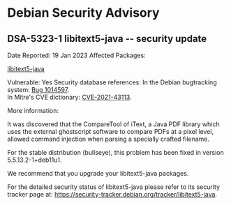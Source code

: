 
Debian Security Advisory
========================


DSA-5323-1 libitext5-java -- security update
--------------------------------------------



Date Reported:
19 Jan 2023
Affected Packages:

[libitext5-java](https://packages.debian.org/src:libitext5-java)

Vulnerable:
Yes
Security database references:
In the Debian bugtracking system: [Bug 1014597](https://bugs.debian.org/cgi-bin/bugreport.cgi?bug=1014597).  
In Mitre's CVE dictionary: [CVE-2021-43113](https://security-tracker.debian.org/tracker/CVE-2021-43113).  

More information:

It was discovered that the CompareTool of iText, a Java PDF library which uses
the external ghostscript software to compare PDFs at a pixel level, allowed
command injection when parsing a specially crafted filename.


For the stable distribution (bullseye), this problem has been fixed in
version 5.5.13.2-1+deb11u1.


We recommend that you upgrade your libitext5-java packages.


For the detailed security status of libitext5-java please refer to
its security tracker page at:
<https://security-tracker.debian.org/tracker/libitext5-java>.





